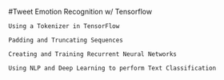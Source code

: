 #Tweet Emotion Recognition w/ Tensorflow

    Using a Tokenizer in TensorFlow

    Padding and Truncating Sequences

    Creating and Training Recurrent Neural Networks

    Using NLP and Deep Learning to perform Text Classification
